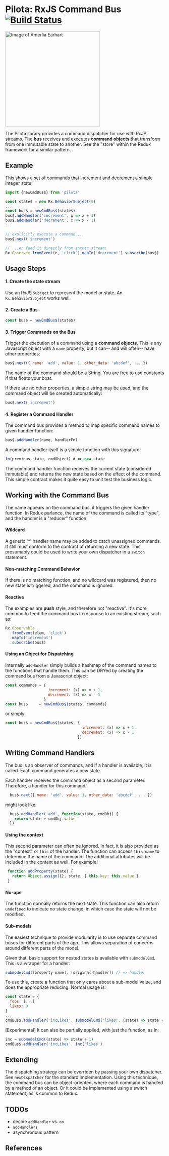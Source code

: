 # Pilota: RxJS Command Bus [![Build Status](https://travis-ci.org/ndp-software/pilota.svg?branch=master)](https://travis-ci.org/ndp-software/pilota)

<img src="http://interviewmg.ru/wp-content/uploads/2012/03/amelia-earhart-big.jpg" alt="Image of Amerlia Earhart" width="300" float="right">

The Pilota library provides a command dispatcher for use with RxJS streams. The **bus** receives and executes **command objects** that transform from one immutable state to another. See the "store" within the Redux framework for a similar pattern.

## Example

This shows a set of commands that increment and decrement a simple integer state:

```javascript
import {newCmdBus$} from 'pilota'

const state$ = new Rx.BehaviorSubject(0)
...
const bus$ = newCmdBus$(state$)
bus$.addHandler('increment', x => x + 1)
bus$.addHandler('decrement', x => x - 1)
...

// explicitly execute a command...
bus$.next('increment')

// ...or feed it directly from anther stream:
Rx.Observer.fromEvent(e, 'click').mapTo('decrement').subscribe(bus$)
```

## Usage Steps

#### 1. Create the state stream

Use an RxJS `Subject` to represent the model or state. An `Rx.BehaviorSubject` works well.

#### 2. Create a Bus
```javascript 
const bus$ = newCmdBus$(state$)
```

#### 3. Trigger Commands on the Bus

Trigger the execution of a command using a **command objects**. This is any Javascript object with a `name` property, but it can-- and will often-- have other properties:

```javascript
bus$.next({ name: 'add', value: 1, other_data: 'abcdef', ... })
```

The name of the command should be a String. You are free to use constants if that floats your boat. 

If there are no other properties, a simple string may be used, and the command object will be created automatically:

```javascript
bus$.next('increment')
```

#### 4. Register a Command Handler

The command bus provides a method to map specific command names to given handler function:

```javascript
bus$.addHandler(name, handlerFn)
```

A command handler itself is a simple function with this signature:

```javascript
fn(previous-state, cmdObject) # => new-state
```

The command handler function receives the current state (considered immutable) and returns the new state based on the effect of the command. This simple contract makes it quite easy to unit test the business logic. 

## Working with the Command Bus

The name appears on the command bus, it triggers the given handler function. In Redux parlance, the name of the command is called its "type", and the handler is a "reducer" function.

#### Wildcard

A generic '*' handler name may be added to catch unassigned commands. It still must conform to the contract of returning a new state. This presumably could be used to write your own dispatcher in a `switch` statement.

#### Non-matching Command Behavior

If there is no matching function, and no wildcard was registered, then no new state is triggered, and the command is ignored.

#### Reactive

The examples are **push** style, and therefore not "reactive". It's more common to feed the command bus in response to an existing stream, such as:

```javascript
Rx.Observable
  .fromEvent(elem, 'click')
  .mapTo('increment')
  .subscribe(bus$)
```

#### Using an Object for Dispatching

Internally `addHandler` simply builds a hashmap of the command names to the functions that handle them. This can be DRYed by creating the command bus from a Javascript object:

```javascript
const commands = {
                   increment: (x) => x + 1,
                   decrement: (x) => x - 1
                 }
const bus$     = newCmdBus$(state$, commands)
```

or simply:

```javascript
const bus$ = newCmdBus$(state$, {
                                  increment: (x) => x + 1,
                                  decrement: (x) => x - 1
                                })
```



## Writing Command Handlers

The bus is an observer of commands, and if a handler is available, it is called. Each command generates a new state.

Each handler receives the command object as a second parameter. Therefore, a handler for this command:

```javascript
  bus$.next({ name: 'add', value: 1, other_data: 'abcdef', ... })
```

might look like:

```javascript
  bus$.addHandler('add', function(state, cmdObj) {
    return state + cmdObj.value
  })
```

#### Using the context

This second parameter can often be ignored. In fact, it is also provided as the "context" or `this` of the handler. The function can access `this.name` to determine the name of the command. The additional attributes will be included in the context as well. For example:

```javascript
 function addProperty(state) {
   return Object.assign({}, state, { this.key: this.value }
 }
```


#### No-ops

The function normally returns the next state. This function can also return `undefined` to indicate no state change, in which case the state will not be modified.

#### Sub-models

The easiest technique to provide modularity is to use separate command buses for different parts of the app. This allows separation of concerns around different parts of the model.

Given that, basic support for nested states is available with  `submodelCmd`. This is a wrapper for a handler:

```javascript
submodelCmd([property-name], [original-handler]) // => handler
```

To use this, create a function that only cares about a sub-model value, and does the appropriate reducing. Normal usage is:

```javascript
const state = {
  foos: [...]
  likes: 0
}
...
cmdBus$.addHandler('incLikes', submodelCmd('likes', (state) => state + 1))
```

[Experimental] It can also be partially applied, with just the function, as in:

```javascript
inc = submodelCmd((state) => state + 1)
cmdBus$.addHandler('incLikes', inc('likes')
```


## Extending

The dispatching strategy can be overriden by passing your own dispatcher. See `newDispatcher` for the standard implementation. Using this technique, the command bus can be object-oriented, where each command is handled by a method of an object. Or it could be implemented using a switch statement, as is common to Redux.




## TODOs

* decide `addHandler` vs. `on`
* `addHandlers`
* asynchronous pattern

## References


